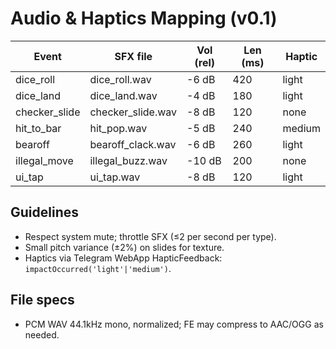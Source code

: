 # Audio & Haptics Mapping (v0.1)

| Event         | SFX file            | Vol (rel) | Len (ms) | Haptic  |
|---------------|---------------------|-----------|----------|---------|
| dice_roll     | dice_roll.wav       | -6 dB     | 420      | light   |
| dice_land     | dice_land.wav       | -4 dB     | 180      | light   |
| checker_slide | checker_slide.wav   | -8 dB     | 120      | none    |
| hit_to_bar    | hit_pop.wav         | -5 dB     | 240      | medium  |
| bearoff       | bearoff_clack.wav   | -6 dB     | 260      | light   |
| illegal_move  | illegal_buzz.wav    | -10 dB    | 200      | none    |
| ui_tap        | ui_tap.wav          | -8 dB     | 120      | light   |

## Guidelines
- Respect system mute; throttle SFX (≤2 per second per type).
- Small pitch variance (±2%) on slides for texture.
- Haptics via Telegram WebApp HapticFeedback: `impactOccurred('light'|'medium')`.

## File specs
- PCM WAV 44.1kHz mono, normalized; FE may compress to AAC/OGG as needed.
